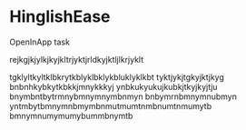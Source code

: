 # HinglishEase
 OpenInApp task


rejkgjkjylkjkyjkltrjyktjrldkyjktljlkrjyklt


tgklyltkyltklbkrytkblyklbklykbluklyklkbt
tyktjykjtgkyjktjkyg
bnbnhkybkytkbkkjmnykkkyj
ynbkukyukujkubkjtkyjkyjtju
bnymbntbytrmnybmnymnymbnmyn
bnbymrnbmnymnubmyn
yntmbytbmnymnbmymbnmutmumtnmbnumtnmumytb
bmnymnumymumybummbnymtb
